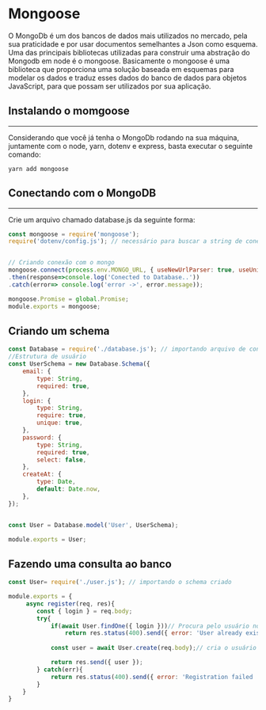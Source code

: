 # Mongoose 
O MongoDb é um dos bancos de dados mais utilizados no mercado, pela sua praticidade e por usar documentos semelhantes a Json como esquema. 
Uma das principais bibliotecas utilizadas para construir uma abstração do Mongodb em node é o mongoose. Basicamente o mongoose é uma biblioteca que proporciona uma solução baseada em esquemas para modelar os dados e  traduz esses dados do banco de dados para objetos JavaScript, para que possam ser utilizados por sua aplicação.

## Instalando o momgoose
---
Considerando que você já tenha o MongoDb rodando na sua máquina, juntamente com o node, yarn, dotenv e express, basta executar o seguinte comando:

```
yarn add mongoose
```

## Conectando com o MongoDB
---
Crie um arquivo chamado database.js da seguinte forma:

```javascript
const mongoose = require('mongoose');
require('dotenv/config.js'); // necessário para buscar a string de conexão. Será necessário criar um arquivo .env que contenha a string de conexão


// Criando conexão com o mongo
mongoose.connect(process.env.MONGO_URL, { useNewUrlParser: true, useUnifiedTopology: true, useCreateIndex: true })
.then(response=>console.log('Conected to Database..'))
.catch(error=> console.log('error ->', error.message));

mongoose.Promise = global.Promise;
module.exports = mongoose;
```

## Criando um schema
```javascript
const Database = require('./database.js'); // importando arquivo de conexão
//Estrutura de usuário
const UserSchema = new Database.Schema({
    email: {
        type: String,
        required: true,
    },
    login: {
        type: String,
        require: true,
        unique: true,
    },
    password: {
        type: String,
        required: true,
        select: false,
    },
    createAt: {
        type: Date,
        default: Date.now,
    },
});


const User = Database.model('User', UserSchema);

module.exports = User;
```
## Fazendo uma consulta ao banco
```javascript
const User= require('./user.js'); // importando o schema criado

module.exports = {
     async register(req, res){ 
        const { login } = req.body;
        try{
            if(await User.findOne({ login }))// Procura pelo usuário no banco.
                return res.status(400).send({ error: 'User already exists' }); 
            
            const user = await User.create(req.body);// cria o usuário no banco

            return res.send({ user });
        } catch(err){
            return res.status(400).send({ error: 'Registration failed ' + err });
        }
    }
}
```